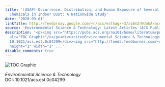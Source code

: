 ```yaml
---
title: '[ASAP] Occurrence, Distribution, and Human Exposure of Several Endocrine-Disrupting
  Chemicals in Indoor Dust: A Nationwide Study'
date: '2020-09-01'
linkTitle: http://feedproxy.google.com/~r/acs/esthag/~3/ai6n2rWdokA/acs.est.0c04299
source: 'Environmental Science & Technology: Latest Articles (ACS Publications)'
description: '<p><img src="https://pubs.acs.org/na101/home/literatum/publisher/achs/journals/content/esthag/0/esthag.ahead-of-print/acs.est.0c04299/20200903/images/medium/es0c04299_0005.gif"
  alt="TOC Graphic"/></p><div><cite>Environmental Science & Technology</cite></div><div>DOI:
  10.1021/acs.est.0c04299</div><img src="http://feeds.feedburner.com/~r/acs/esthag/~4/ai6n2rWdokA"
  height="1" width="1" ...'
disable_comments: true
---
```

<p><img src="https://pubs.acs.org/na101/home/literatum/publisher/achs/journals/content/esthag/0/esthag.ahead-of-print/acs.est.0c04299/20200903/images/medium/es0c04299_0005.gif" alt="TOC Graphic"/></p><div><cite>Environmental Science & Technology</cite></div><div>DOI: 10.1021/acs.est.0c04299</div><img src="http://feeds.feedburner.com/~r/acs/esthag/~4/ai6n2rWdokA" height="1" width="1" ...